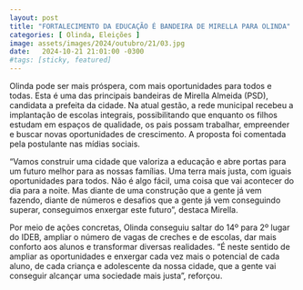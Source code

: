 ```yaml
---
layout: post
title: "FORTALECIMENTO DA EDUCAÇÃO É BANDEIRA DE MIRELLA PARA OLINDA"
categories: [ Olinda, Eleições ]
image: assets/images/2024/outubro/21/03.jpg
date:   2024-10-21 21:01:00 -0300
#tags: [sticky, featured]
---
```

Olinda pode ser mais próspera, com mais oportunidades para todos e todas. Esta é uma das principais bandeiras de Mirella Almeida (PSD), candidata a prefeita da cidade. Na atual gestão, a rede municipal recebeu a implantação de escolas integrais, possibilitando que enquanto os filhos estudam em espaços de qualidade, os pais possam trabalhar, empreender e buscar novas oportunidades de crescimento. A proposta foi comentada pela postulante nas mídias sociais. 

“Vamos construir uma cidade que valoriza a educação e abre portas para um futuro melhor para as nossas famílias. Uma terra mais justa, com iguais oportunidades para todos. Não é algo fácil, uma coisa que vai acontecer do dia para a noite. Mas diante de uma construção que a gente já vem fazendo, diante de números e desafios que a gente já vem conseguindo superar, conseguimos enxergar este futuro”, destaca Mirella.

Por meio de ações concretas, Olinda conseguiu saltar do 14º para 2º lugar do IDEB, ampliar o número de vagas de creches e de escolas, dar mais conforto aos alunos e transformar diversas realidades. “É neste sentido de ampliar as oportunidades e enxergar cada vez mais o potencial de cada aluno, de cada criança e adolescente da nossa cidade, que a gente vai conseguir alcançar uma sociedade mais justa”, reforçou.